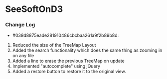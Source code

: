 # SeeSoftOnD3

### Change Log

* #038d8875eade281910486cbcbaa261a9f2b89b8d:

1. Reduced the size of the TreeMap Layout
2. Added the search functionality which does the same thing as zooming in on any file
3. Added a line to erase the previous TreeMap on update
4. Implemented "autocomplete" using jQuery
5. Added a restore button to restore it to the original view.
